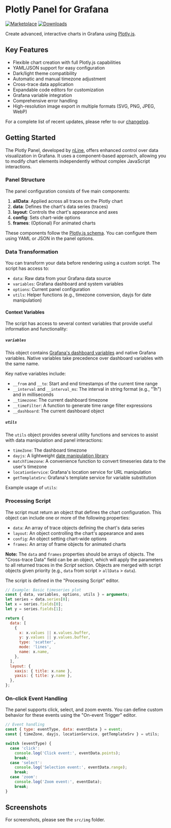 # Plotly Panel for Grafana

[![Marketplace](https://img.shields.io/badge/dynamic/json?logo=grafana&color=F47A20&label=marketplace&prefix=v&query=%24.items%5B%3F%28%40.slug%20%3D%3D%20%22nline-plotlyjs-panel%22%29%5D.version&url=https%3A%2F%2Fgrafana.com%2Fapi%2Fplugins)](https://grafana.com/grafana/plugins/nline-plotlyjs-panel)
[![Downloads](https://img.shields.io/badge/dynamic/json?logo=grafana&color=F47A20&label=downloads&query=%24.items%5B%3F%28%40.slug%20%3D%3D%20%22nline-plotlyjs-panel%22%29%5D.downloads&url=https%3A%2F%2Fgrafana.com%2Fapi%2Fplugins)](https://grafana.com/grafana/plugins/nline-plotlyjs-panel)

Create advanced, interactive charts in Grafana using [Plotly.js](https://plotly.com/javascript/).

## Key Features

- Flexible chart creation with full Plotly.js capabilities
- YAML/JSON support for easy configuration
- Dark/light theme compatibility
- Automatic and manual timezone adjustment
- Cross-trace data application
- Expandable code editors for customization
- Grafana variable integration
- Comprehensive error handling
- High-resolution image export in multiple formats (SVG, PNG, JPEG, WebP)

For a complete list of recent updates, please refer to our [changelog](./CHANGELOG.md).

## Getting Started

The Plotly Panel, developed by [nLine](https://nline.io), offers enhanced control over data visualization in Grafana. It uses a component-based approach, allowing you to modify chart elements independently without complex JavaScript interactions.

### Panel Structure

The panel configuration consists of five main components:

1. **allData**: Applied across all traces on the Plotly chart
2. **data**: Defines the chart's data series (traces)
3. **layout**: Controls the chart's appearance and axes
4. **config**: Sets chart-wide options
5. **frames**: (Optional) For animated charts

These components follow the [Plotly.js schema](https://raw.githubusercontent.com/plotly/plotly.js/master/dist/plot-schema.json). You can configure them using YAML or JSON in the panel options.

### Data Transformation

You can transform your data before rendering using a custom script. The script has access to:

- `data`: Raw data from your Grafana data source
- `variables`: Grafana dashboard and system variables
- `options`: Current panel configuration
- `utils`: Helper functions (e.g., timezone conversion, dayjs for date manipulation)

#### Context Variables

The script has access to several context variables that provide useful information and functionality:

##### `variables`

This object contains [Grafana's dashboard variables](https://grafana.com/docs/grafana/latest/variables/) and native Grafana variables. Native variables take precedence over dashboard variables with the same name.

Key native variables include:

- `__from` and `__to`: Start and end timestamps of the current time range
- `__interval` and `__interval_ms`: The interval in string format (e.g., "1h") and in milliseconds
- `__timezone`: The current dashboard timezone
- `__timeFilter`: A function to generate time range filter expressions
- `__dashboard`: The current dashboard object

##### `utils`

The `utils` object provides several utility functions and services to assist with data manipulation and panel interactions:

- `timeZone`: The dashboard timezone
- `dayjs`: A lightweight [date manipulation library](https://github.com/iamkun/dayjs)
- `matchTimezone`: A convenience function to convert timeseries data to the user's timezone
- `locationService`: Grafana's location service for URL manipulation
- `getTemplateSrv`: Grafana's template service for variable substitution

Example usage of `utils`:

### Processing Script

The script must return an object that defines the chart configuration. This object can include one or more of the following properties:

- `data`: An array of trace objects defining the chart's data series
- `layout`: An object controlling the chart's appearance and axes
- `config`: An object setting chart-wide options
- `frames`: An array of frame objects for animated charts

**Note:** The `data` and `frames` properties should be arrays of objects. The "Cross-trace Data" field can be an object, which will apply the parameters to all returned traces in the _Script_ section. Objects are merged with script objects given priority (e.g., `data` from script > `allData` > `data`).

The script is defined in the "Processing Script" editor.

```js
// Example: Basic timeseries plot
const { data, variables, options, utils } = arguments;
let series = data.series[0];
let x = series.fields[0];
let y = series.fields[1];

return {
  data: [
    {
      x: x.values || x.values.buffer,
      y: y.values || y.values.buffer,
      type: 'scatter',
      mode: 'lines',
      name: x.name,
    },
  ],
  layout: {
    xaxis: { title: x.name },
    yaxis: { title: y.name },
  },
};
```

### On-click Event Handling

The panel supports click, select, and zoom events. You can define custom behavior for these events using the "On-event Trigger" editor.

```javascript
// Event handling
const { type: eventType, data: eventData } = event;
const { timeZone, dayjs, locationService, getTemplateSrv } = utils;

switch (eventType) {
  case 'click':
    console.log('Click event:', eventData.points);
    break;
  case 'select':
    console.log('Selection event:', eventData.range);
    break;
  case 'zoom':
    console.log('Zoom event:', eventData);
    break;
}
```

## Screenshots

For screenshots, please see the `src/img` folder.
